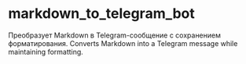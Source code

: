 # markdown_to_telegram_bot
Преобразует Markdown в Telegram-сообщение с сохранением форматирования. Converts Markdown into a Telegram message while maintaining formatting.
